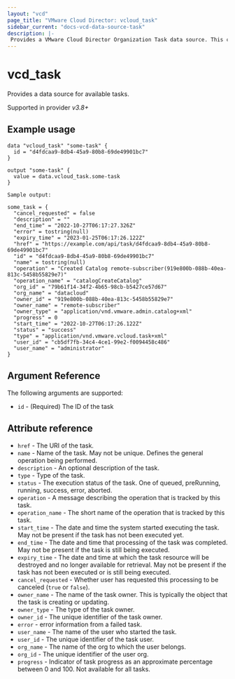 ```yaml
---
layout: "vcd"
page_title: "VMware Cloud Director: vcloud_task"
sidebar_current: "docs-vcd-data-source-task"
description: |-
 Provides a VMware Cloud Director Organization Task data source. This can be used to read existing tasks.
---
```


# vcd\_task

Provides a data source for available tasks.

Supported in provider *v3.8+*

## Example usage

```hcl
data "vcloud_task" "some-task" {
  id = "d4fdcaa9-8db4-45a9-80b8-69de49901bc7"
}

output "some-task" {
  value = data.vcloud_task.some-task
}
```

```
Sample output:

some_task = {
  "cancel_requested" = false
  "description" = ""
  "end_time" = "2022-10-27T06:17:27.326Z"
  "error" = tostring(null)
  "expiry_time" = "2023-01-25T06:17:26.122Z"
  "href" = "https://example.com/api/task/d4fdcaa9-8db4-45a9-80b8-69de49901bc7"
  "id" = "d4fdcaa9-8db4-45a9-80b8-69de49901bc7"
  "name" = tostring(null)
  "operation" = "Created Catalog remote-subscriber(919e800b-088b-40ea-813c-5458b55829e7)"
  "operation_name" = "catalogCreateCatalog"
  "org_id" = "79b61f14-34f2-4b65-98cb-b5427ce57d67"
  "org_name" = "datacloud"
  "owner_id" = "919e800b-088b-40ea-813c-5458b55829e7"
  "owner_name" = "remote-subscriber"
  "owner_type" = "application/vnd.vmware.admin.catalog+xml"
  "progress" = 0
  "start_time" = "2022-10-27T06:17:26.122Z"
  "status" = "success"
  "type" = "application/vnd.vmware.vcloud.task+xml"
  "user_id" = "cb5df7fb-34c4-4ce1-99e2-f0094458c486"
  "user_name" = "administrator"
}
```

## Argument Reference

The following arguments are supported:

* `id` - (Required) The ID of the task

## Attribute reference

* `href` - The URI of the task.
* `name` - Name of the task. May not be unique. Defines the general operation being performed.
* `description` - An optional description of the task.
* `type` - Type of the task.
* `status` - The execution status of the task. One of queued, preRunning, running, success, error, aborted.
* `operation` - A message describing the operation that is tracked by this task.
* `operation_name` - The short name of the operation that is tracked by this task.
* `start_time` - The date and time the system started executing the task. May not be present if the task has not been executed yet.
* `end_time` - The date and time that processing of the task was completed. May not be present if the task is still being executed.
* `expiry_time` - The date and time at which the task resource will be destroyed and no longer available for retrieval. May not be present if the task has not been executed or is still being executed.
* `cancel_requested` - Whether user has requested this processing to be canceled (`true` or `false`).
* `owner_name` - The name of the task owner. This is typically the object that the task is creating or updating.
* `owner_type` - The type of the task owner.
* `owner_id` - The unique identifier of the task owner.
* `error` - error information from a failed task.
* `user_name` - The name of the user who started the task.
* `user_id` - The unique identifier of the task user.
* `org_name` - The name of the org to which the user belongs.
* `org_id` - The unique identifier of the user org.
* `progress` - Indicator of task progress as an approximate percentage between 0 and 100. Not available for all tasks.
